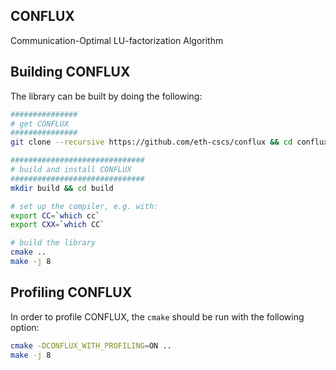 ## CONFLUX
Communication-Optimal LU-factorization Algorithm

## Building CONFLUX

The library can be built by doing the following:
```bash
###############
# get CONFLUX
###############
git clone --recursive https://github.com/eth-cscs/conflux && cd conflux

##############################
# build and install CONFLUX
##############################
mkdir build && cd build

# set up the compiler, e.g. with:
export CC=`which cc`
export CXX=`which CC`

# build the library
cmake ..
make -j 8
```

## Profiling CONFLUX

In order to profile CONFLUX, the `cmake` should be run with the following option:
```bash
cmake -DCONFLUX_WITH_PROFILING=ON ..
make -j 8
```
